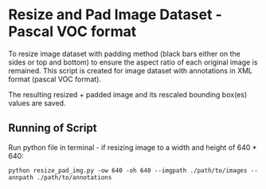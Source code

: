 # Resize and Pad Image Dataset - Pascal VOC format
To resize image dataset with padding method (black bars either on the sides or top and bottom) to ensure the aspect ratio of each original image is remained. This script is created for image dataset with annotations in XML format (pascal VOC format).

The resulting resized + padded image and its rescaled bounding box(es) values are saved.

## Running of Script
Run python file in terminal - if resizing image to a width and height of 640 * 640:

`python resize_pad_img.py -ow 640 -oh 640 --imgpath ./path/to/images --annpath ./path/to/annotations`